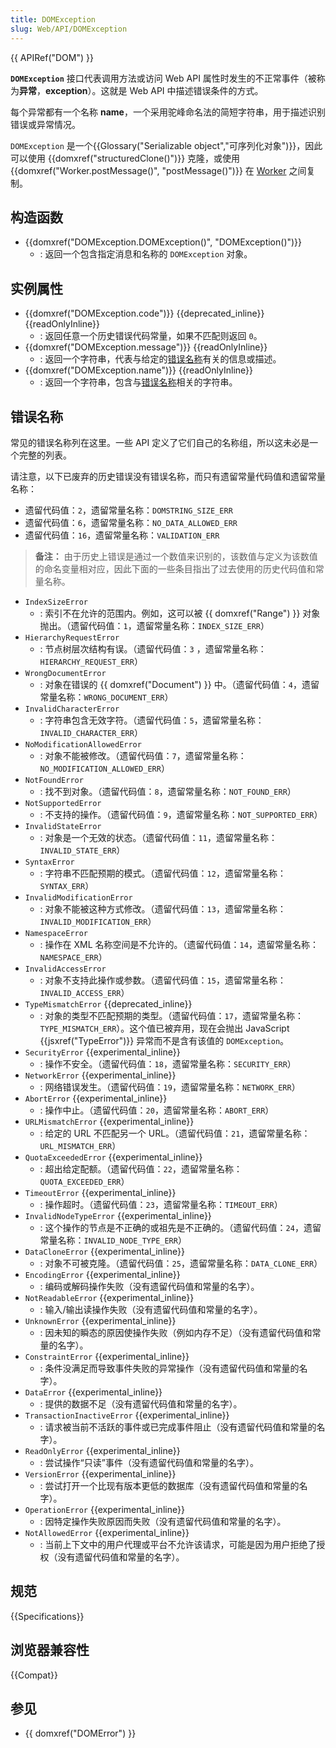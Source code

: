 ```yaml
---
title: DOMException
slug: Web/API/DOMException
---
```


{{ APIRef("DOM") }}

**`DOMException`** 接口代表调用方法或访问 Web API 属性时发生的不正常事件（被称为**异常**，**exception**）。这就是 Web API 中描述错误条件的方式。

每个异常都有一个名称 **name**，一个采用驼峰命名法的简短字符串，用于描述识别错误或异常情况。

`DOMException` 是一个{{Glossary("Serializable object","可序列化对象")}}，因此可以使用 {{domxref("structuredClone()")}} 克隆，或使用 {{domxref("Worker.postMessage()", "postMessage()")}} 在 [Worker](/zh-CN/docs/Web/API/Worker) 之间复制。

## 构造函数

- {{domxref("DOMException.DOMException()", "DOMException()")}}
  - : 返回一个包含指定消息和名称的 `DOMException` 对象。

## 实例属性

- {{domxref("DOMException.code")}} {{deprecated_inline}} {{readOnlyInline}}
  - : 返回任意一个历史错误代码常量，如果不匹配则返回 `0`。
- {{domxref("DOMException.message")}} {{readOnlyInline}}
  - : 返回一个字符串，代表与给定的[错误名称](#错误名称)有关的信息或描述。
- {{domxref("DOMException.name")}} {{readOnlyInline}}
  - : 返回一个字符串，包含与[错误名称](#错误名称)相关的字符串。

## 错误名称

常见的错误名称列在这里。一些 API 定义了它们自己的名称组，所以这未必是一个完整的列表。

请注意，以下已废弃的历史错误没有错误名称，而只有遗留常量代码值和遗留常量名称：

- 遗留代码值：`2`，遗留常量名称：`DOMSTRING_SIZE_ERR`
- 遗留代码值：`6`，遗留常量名称：`NO_DATA_ALLOWED_ERR`
- 遗留代码值：`16`，遗留常量名称：`VALIDATION_ERR`

> **备注：** 由于历史上错误是通过一个数值来识别的，该数值与定义为该数值的命名变量相对应，因此下面的一些条目指出了过去使用的历史代码值和常量名称。

- `IndexSizeError`
  - : 索引不在允许的范围内。例如，这可以被 {{ domxref("Range") }} 对象抛出。（遗留代码值：`1`，遗留常量名称：`INDEX_SIZE_ERR`）
- `HierarchyRequestError`
  - : 节点树层次结构有误。（遗留代码值：`3` ，遗留常量名称：`HIERARCHY_REQUEST_ERR`）
- `WrongDocumentError`
  - : 对象在错误的 {{ domxref("Document") }} 中。（遗留代码值：`4`，遗留常量名称：`WRONG_DOCUMENT_ERR`）
- `InvalidCharacterError`
  - : 字符串包含无效字符。（遗留代码值：`5`，遗留常量名称：`INVALID_CHARACTER_ERR`）
- `NoModificationAllowedError`
  - : 对象不能被修改。（遗留代码值：`7`，遗留常量名称：`NO_MODIFICATION_ALLOWED_ERR`）
- `NotFoundError`
  - : 找不到对象。（遗留代码值：`8`，遗留常量名称：`NOT_FOUND_ERR`）
- `NotSupportedError`
  - : 不支持的操作。（遗留代码值：`9`，遗留常量名称：`NOT_SUPPORTED_ERR`）
- `InvalidStateError`
  - : 对象是一个无效的状态。（遗留代码值：`11`，遗留常量名称：`INVALID_STATE_ERR`）
- `SyntaxError`
  - : 字符串不匹配预期的模式。（遗留代码值：`12`，遗留常量名称：`SYNTAX_ERR`）
- `InvalidModificationError`
  - : 对象不能被这种方式修改。（遗留代码值：`13`，遗留常量名称：`INVALID_MODIFICATION_ERR`）
- `NamespaceError`
  - : 操作在 XML 名称空间是不允许的。（遗留代码值：`14`，遗留常量名称：`NAMESPACE_ERR`）
- `InvalidAccessError`
  - : 对象不支持此操作或参数。（遗留代码值：`15`，遗留常量名称：`INVALID_ACCESS_ERR`）
- `TypeMismatchError` {{deprecated_inline}}
  - : 对象的类型不匹配预期的类型。（遗留代码值：`17`，遗留常量名称：`TYPE_MISMATCH_ERR`）。这个值已被弃用，现在会抛出 JavaScript {{jsxref("TypeError")}} 异常而不是含有该值的 `DOMException`。
- `SecurityError` {{experimental_inline}}
  - : 操作不安全。（遗留代码值：`18`，遗留常量名称：`SECURITY_ERR`）
- `NetworkError` {{experimental_inline}}
  - : 网络错误发生。（遗留代码值：`19`，遗留常量名称：`NETWORK_ERR`）
- `AbortError` {{experimental_inline}}
  - : 操作中止。（遗留代码值：`20`，遗留常量名称：`ABORT_ERR`）
- `URLMismatchError` {{experimental_inline}}
  - : 给定的 URL 不匹配另一个 URL。（遗留代码值：`21`，遗留常量名称：`URL_MISMATCH_ERR`）
- `QuotaExceededError` {{experimental_inline}}
  - : 超出给定配额。（遗留代码值：`22`，遗留常量名称：`QUOTA_EXCEEDED_ERR`）
- `TimeoutError` {{experimental_inline}}
  - : 操作超时。（遗留代码值：`23`，遗留常量名称：`TIMEOUT_ERR`）
- `InvalidNodeTypeError` {{experimental_inline}}
  - : 这个操作的节点是不正确的或祖先是不正确的。（遗留代码值：`24`，遗留常量名称：`INVALID_NODE_TYPE_ERR`）
- `DataCloneError` {{experimental_inline}}
  - : 对象不可被克隆。（遗留代码值：`25`，遗留常量名称：`DATA_CLONE_ERR`）
- `EncodingError` {{experimental_inline}}
  - : 编码或解码操作失败（没有遗留代码值和常量的名字）。
- `NotReadableError` {{experimental_inline}}
  - : 输入/输出读操作失败（没有遗留代码值和常量的名字）。
- `UnknownError` {{experimental_inline}}
  - : 因未知的瞬态的原因使操作失败（例如内存不足）（没有遗留代码值和常量的名字）。
- `ConstraintError` {{experimental_inline}}
  - : 条件没满足而导致事件失败的异常操作（没有遗留代码值和常量的名字）。
- `DataError` {{experimental_inline}}
  - : 提供的数据不足（没有遗留代码值和常量的名字）。
- `TransactionInactiveError` {{experimental_inline}}
  - : 请求被当前不活跃的事件或已完成事件阻止（没有遗留代码值和常量的名字）。
- `ReadOnlyError` {{experimental_inline}}
  - : 尝试操作“只读”事件（没有遗留代码值和常量的名字）。
- `VersionError` {{experimental_inline}}
  - : 尝试打开一个比现有版本更低的数据库（没有遗留代码值和常量的名字）。
- `OperationError` {{experimental_inline}}
  - : 因特定操作失败原因而失败（没有遗留代码值和常量的名字）。
- `NotAllowedError` {{experimental_inline}}
  - : 当前上下文中的用户代理或平台不允许该请求，可能是因为用户拒绝了授权（没有遗留代码值和常量的名字）。

## 规范

{{Specifications}}

## 浏览器兼容性

{{Compat}}

## 参见

- {{ domxref("DOMError") }}
